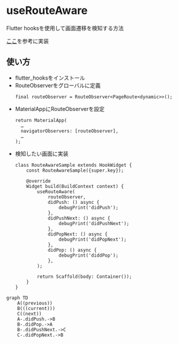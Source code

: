 # useRouteAware

Flutter hooksを使用して画面遷移を検知する方法

[ここ](https://github.com/rrousselGit/flutter_hooks/issues/166)を参考に実装


## 使い方
- flutter_hooksをインストール
- RouteObserverをグローバルに定義
    ~~~
    final routeObserver = RouteObserver<PageRoute<dynamic>>();
    ~~~
- MaterialAppにRouteObserverを設定
    ~~~
    return MaterialApp(
      …
      navigatorObservers: [routeObserver],
      …
    );
    ~~~
- 検知したい画面に実装
    ~~~
    class RouteAwareSample extends HookWidget {
        const RouteAwareSample({super.key});

        @override
        Widget build(BuildContext context) {
            useRouteAware(
                routeObserver,
                didPush: () async {
                    debugPrint('didPush');
                },
                didPushNext: () async {
                    debugPrint('didPushNext');
                },
                didPopNext: () async {
                    debugPrint('didPopNext');
                },
                didPop: () async {
                    debugPrint('diddPop');
                },
            );

            return Scaffold(body: Container());
        }
    }

    ~~~

```mermaid
graph TD
    A((previous))
    B(((current)))
    C((next))
    A-.didPush.->B
    B-.didPop.->A
    B-.didPushNext.->C
    C-.didPopNext.->B
```